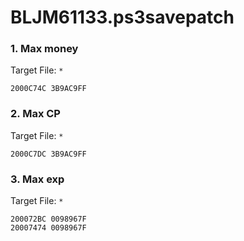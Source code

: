 # BLJM61133.ps3savepatch

### 1. Max money

Target File: `*`

```
2000C74C 3B9AC9FF
```

### 2. Max CP

Target File: `*`

```
2000C7DC 3B9AC9FF
```

### 3. Max exp

Target File: `*`

```
200072BC 0098967F
20007474 0098967F
```

